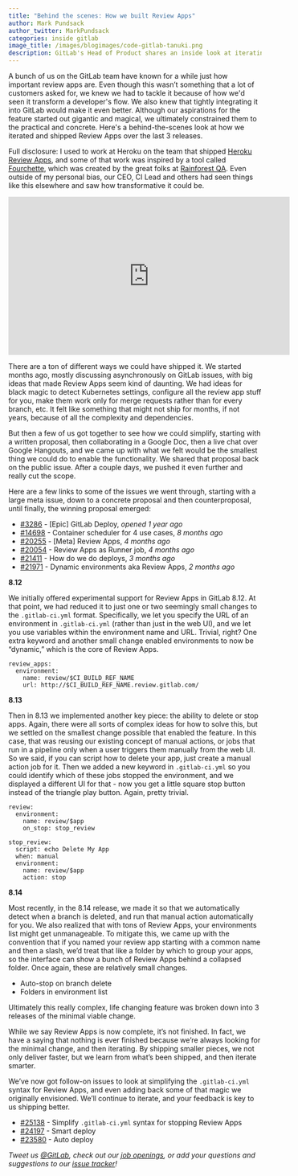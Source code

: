 ```yaml
---
title: "Behind the scenes: How we built Review Apps"
author: Mark Pundsack
author_twitter: MarkPundsack
categories: inside gitlab
image_title: /images/blogimages/code-gitlab-tanuki.png
description: GitLab's Head of Product shares an inside look at iterating on one of our latest features.
---
```

A bunch of us on the GitLab team have known for a while just how important review apps are. Even though this wasn’t something that a lot of customers asked for, we knew we had to tackle it because of how we'd seen it transform a developer's flow. We also knew that tightly integrating it into GitLab would make it even better. Although our aspirations for the feature started out gigantic and magical, we ultimately constrained them to the practical and concrete. Here's a behind-the-scenes look at how we iterated and shipped Review Apps over the last 3 releases.

<!-- more -->

Full disclosure: I used to work at Heroku on the team that shipped [Heroku Review Apps](https://devcenter.heroku.com/articles/github-integration-review-apps), and some of that work was inspired by a tool called [Fourchette](https://github.com/rainforestapp/fourchette), which was created by the great folks at [Rainforest QA](https://www.rainforestqa.com/). Even outside of my personal bias, our CEO, CI Lead and others had seen things like this elsewhere and saw how transformative it could be.

<iframe width="560" height="315" src="https://www.youtube.com/embed/CteZol_7pxo?start=1713" frameborder="0" allowfullscreen></iframe>

There are a ton of different ways we could have shipped it. We started months ago, mostly discussing asynchronously on GitLab issues, with big ideas that made Review Apps seem kind of daunting. We had ideas for black magic to detect Kubernetes settings, configure all the review app stuff for you, make them work only for merge requests rather than for every branch, etc. It felt like something that might not ship for months, if not years, because of all the complexity and dependencies.

But then a few of us got together to see how we could simplify, starting with a written proposal, then collaborating in a Google Doc, then a live chat over Google Hangouts, and we came up with what we felt would be the smallest thing we could do to enable the functionality. We shared that proposal back on the public issue. After a couple days, we pushed it even further and really cut the scope.

Here are a few links to some of the issues we went through, starting with a large meta issue, down to a concrete proposal and then counterproposal, until finally, the winning proposal emerged:

* [#3286](https://gitlab.com/gitlab-org/gitlab-ce/issues/3286) - [Epic] GitLab Deploy, _opened 1 year ago_
* [#14698](https://gitlab.com/gitlab-org/gitlab-ce/issues/14698) - Container scheduler for 4 use cases, _8 months ago_
* [#20255](https://gitlab.com/gitlab-org/gitlab-ce/issues/20255) - [Meta] Review Apps, _4 months ago_
* [#20054](https://gitlab.com/gitlab-org/gitlab-ce/issues/20054) - Review Apps as Runner job, _4 months ago_
* [#21411](https://gitlab.com/gitlab-org/gitlab-ce/issues/21411) - How do we do deploys, _3 months ago_
* [#21971](https://gitlab.com/gitlab-org/gitlab-ce/issues/21971) - Dynamic environments aka Review Apps, _2 months ago_

**8.12**

We initially offered experimental support for Review Apps in GitLab 8.12. At that point, we had reduced it to just one or two seemingly small changes to the `.gitlab-ci.yml` format. Specifically, we let you specify the URL of an environment in `.gitlab-ci.yml` (rather than just in the web UI), and we let you use variables within the environment name and URL. Trivial, right? One extra keyword and another small change enabled environments to now be “dynamic,” which is the core of Review Apps.

```
review_apps:
  environment:
    name: review/$CI_BUILD_REF_NAME
    url: http://$CI_BUILD_REF_NAME.review.gitlab.com/
```

**8.13**

Then in 8.13 we implemented another key piece: the ability to delete or stop apps. Again, there were all sorts of complex ideas for how to solve this, but we settled on the smallest change possible that enabled the feature. In this case, that was reusing our existing concept of manual actions, or jobs that run in a pipeline only when a user triggers them manually from the web UI. So we said, if you can script how to delete your app, just create a manual action job for it. Then we added a new keyword in `.gitlab-ci.yml` so you could identify which of these jobs stopped the environment, and we displayed a different UI for that - now you get a little square stop button instead of the triangle play button. Again, pretty trivial.

```
review:
  environment:
    name: review/$app
    on_stop: stop_review

stop_review:
  script: echo Delete My App
  when: manual
  environment:
    name: review/$app
    action: stop
```

**8.14**

Most recently, in the 8.14 release, we made it so that we automatically detect when a branch is deleted, and run that manual action automatically for you. We also realized that with tons of Review Apps, your environments list might get unmanageable. To mitigate this, we came up with the convention that if you named your review app starting with a common name and then a slash, we’d treat that like a folder by which to group your apps, so the interface can show a bunch of Review Apps behind a collapsed folder. Once again, these are relatively small changes.

* Auto-stop on branch delete
* Folders in environment list

Ultimately this really complex, life changing feature was broken down into 3 releases of the minimal viable change.

While we say Review Apps is now complete, it’s not finished. In fact, we have a saying that nothing is ever finished because we’re always looking for the minimal change, and then iterating. By shipping smaller pieces, we not only deliver faster, but we learn from what’s been shipped, and then iterate smarter.

We’ve now got follow-on issues to look at simplifying the `.gitlab-ci.yml` syntax for Review Apps, and even adding back some of that magic we originally envisioned. We’ll continue to iterate, and your feedback is key to us shipping better.

* [#25138](https://gitlab.com/gitlab-org/gitlab-ce/issues/25138) - Simplify `.gitlab-ci.yml` syntax for stopping Review Apps
* [#24197](https://gitlab.com/gitlab-org/gitlab-ce/issues/24197) - Smart deploy
* [#23580](https://gitlab.com/gitlab-org/gitlab-ce/issues/23580) - Auto deploy

_Tweet us [@GitLab](https://twitter.com/gitlab), check out our [job openings](https://about.gitlab.com/jobs/), or add your questions and suggestions to our [issue tracker](https://gitlab.com/gitlab-org/gitlab-ce/issues)!_
